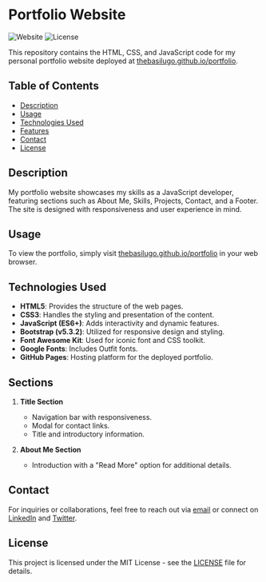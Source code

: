 # Portfolio Website

![Website](https://img.shields.io/website-up-down-green-red/http/thebasilugo.github.io/portfolio.svg)
![License](https://img.shields.io/badge/license-MIT-green.svg)

This repository contains the HTML, CSS, and JavaScript code for my personal portfolio website deployed at [thebasilugo.github.io/portfolio](https://thebasilugo.github.io/portfolio).

## Table of Contents

- [Description](#description)
- [Usage](#usage)
- [Technologies Used](#technologies-used)
- [Features](#features)
- [Contact](#contact)
- [License](#license)

## Description

My portfolio website showcases my skills as a JavaScript developer, featuring sections such as About Me, Skills, Projects, <!-- Mentees, Press, Pricing, --> Contact, and a Footer. The site is designed with responsiveness and user experience in mind.

## Usage

To view the portfolio, simply visit [thebasilugo.github.io/portfolio](https://thebasilugo.github.io/portfolio) in your web browser.

## Technologies Used

- **HTML5**: Provides the structure of the web pages.
- **CSS3**: Handles the styling and presentation of the content.
- **JavaScript (ES6+)**: Adds interactivity and dynamic features.
- **Bootstrap (v5.3.2)**: Utilized for responsive design and styling.
- **Font Awesome Kit**: Used for iconic font and CSS toolkit.
- **Google Fonts**: Includes Outfit fonts.
- **GitHub Pages**: Hosting platform for the deployed portfolio.

## Sections

1. **Title Section**

   - Navigation bar with responsiveness.
   - Modal for contact links.
   - Title and introductory information.

2. **About Me Section**
   - Introduction with a "Read More" option for additional details.
   <!--
3. **Skills Section**

   - Displays technical skills in a responsive grid layout.

4. **Projects Section**

   - Showcases selected projects with brief descriptions.

5. **Mentees Section**

   - Carousel featuring information about mentees.

6. **Press Section**

   - Placeholder for press-related content.

7. **Contact Section**
   - Section for reaching out.
     -->
8. **Footer Section**
   - Copyright information <!-- and modal link. -->

## Contact

For inquiries or collaborations, feel free to reach out via [email](mailto:basilugo2@gmail.com) or connect on [LinkedIn](https://linkedin.com/in/thebasilugo) and [Twitter](https://twitter.com/thebasilugo).

## License

This project is licensed under the MIT License - see the [LICENSE](LICENSE) file for details.

